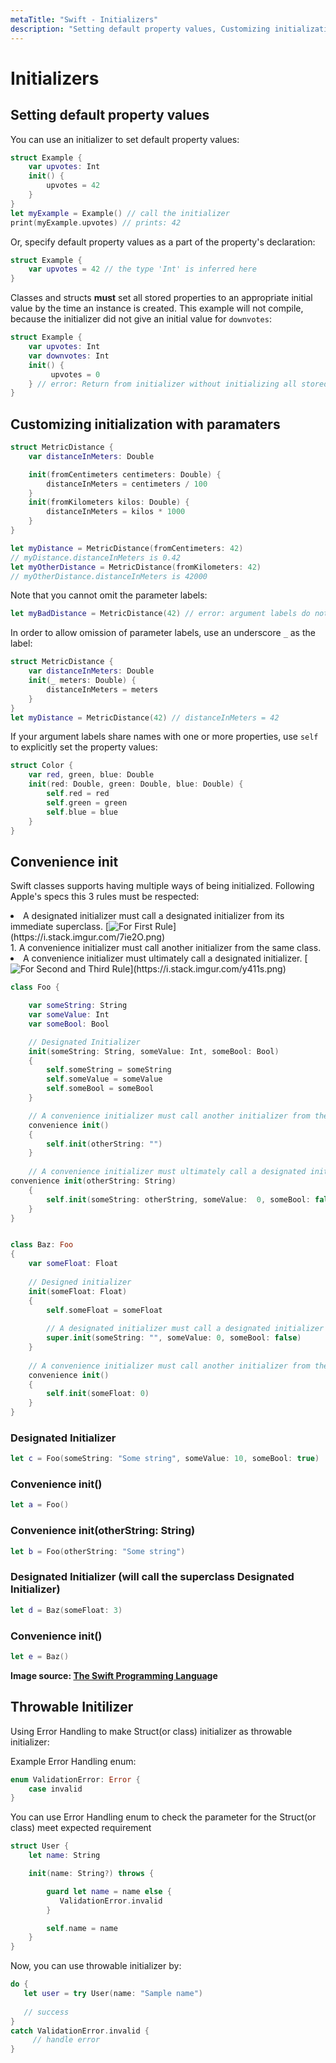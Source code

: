 ```yaml
---
metaTitle: "Swift - Initializers"
description: "Setting default property values, Customizing initialization with paramaters, Convenience init, Throwable Initilizer"
---
```


# Initializers



## Setting default property values


You can use an initializer to set default property values:

```swift
struct Example {
    var upvotes: Int
    init() {
        upvotes = 42
    }
}
let myExample = Example() // call the initializer
print(myExample.upvotes) // prints: 42

```

Or, specify default property values as a part of the property's declaration:

```swift
struct Example {
    var upvotes = 42 // the type 'Int' is inferred here
}

```

Classes and structs **must** set all stored properties to an appropriate initial value by the time an instance is created. This example will not compile, because the initializer did not give an initial value for `downvotes`:

```swift
struct Example {
    var upvotes: Int
    var downvotes: Int
    init() {
         upvotes = 0
    } // error: Return from initializer without initializing all stored properties
}

```



## Customizing initialization with paramaters


```swift
struct MetricDistance {
    var distanceInMeters: Double

    init(fromCentimeters centimeters: Double) {
        distanceInMeters = centimeters / 100
    }
    init(fromKilometers kilos: Double) {
        distanceInMeters = kilos * 1000
    }
}

let myDistance = MetricDistance(fromCentimeters: 42)
// myDistance.distanceInMeters is 0.42
let myOtherDistance = MetricDistance(fromKilometers: 42)
// myOtherDistance.distanceInMeters is 42000

```

Note that you cannot omit the parameter labels:

```swift
let myBadDistance = MetricDistance(42) // error: argument labels do not match any available overloads

```

In order to allow omission of parameter labels, use an underscore `_` as the label:

```swift
struct MetricDistance {
    var distanceInMeters: Double
    init(_ meters: Double) {
        distanceInMeters = meters
    }
}
let myDistance = MetricDistance(42) // distanceInMeters = 42

```

If your argument labels share names with one or more properties, use `self` to explicitly set the property values:

```swift
struct Color {
    var red, green, blue: Double
    init(red: Double, green: Double, blue: Double) {
        self.red = red
        self.green = green
        self.blue = blue
    }
}

```



## Convenience init


Swift classes supports having multiple ways of being initialized.
Following Apple's specs this 3 rules must be respected:

<li>A designated initializer must call a designated initializer from its immediate superclass.
[<img src="https://i.stack.imgur.com/7ie2O.png" alt="For First Rule" />](https://i.stack.imgur.com/7ie2O.png)</li>
1. A convenience initializer must call another initializer from the same class.
<li>A convenience initializer must ultimately call a designated initializer.
[<img src="https://i.stack.imgur.com/y411s.png" alt="For Second and Third Rule" />](https://i.stack.imgur.com/y411s.png)</li>

```swift
class Foo {

    var someString: String
    var someValue: Int
    var someBool: Bool

    // Designated Initializer
    init(someString: String, someValue: Int, someBool: Bool)
    {
        self.someString = someString
        self.someValue = someValue
        self.someBool = someBool
    }

    // A convenience initializer must call another initializer from the same class.
    convenience init()
    {
        self.init(otherString: "")
    }
    
    // A convenience initializer must ultimately call a designated initializer.
convenience init(otherString: String)
    {
        self.init(someString: otherString, someValue:  0, someBool: false)
    }
}


class Baz: Foo
{
    var someFloat: Float
    
    // Designed initializer
    init(someFloat: Float)
    {
        self.someFloat = someFloat
        
        // A designated initializer must call a designated initializer from its immediate superclass.
        super.init(someString: "", someValue: 0, someBool: false)
    }
    
    // A convenience initializer must call another initializer from the same class.
    convenience init()
    {
        self.init(someFloat: 0)
    }
}

```

### Designated Initializer

```swift
let c = Foo(someString: "Some string", someValue: 10, someBool: true)

```

### Convenience init()

```swift
let a = Foo()

```

### Convenience init(otherString: String)

```swift
let b = Foo(otherString: "Some string")

```

### Designated Initializer (will call the superclass Designated Initializer)

```swift
let d = Baz(someFloat: 3)

```

### Convenience init()

```swift
let e = Baz()

```

**Image source: [The Swift Programming Languag](https://developer.apple.com/library/content/documentation/Swift/Conceptual/Swift_Programming_Language/Initialization.html)e**



## Throwable Initilizer


Using Error Handling to make Struct(or class) initializer as throwable initializer:

Example Error Handling enum:

```swift
enum ValidationError: Error {
    case invalid
}

```

You can use Error Handling enum to check the parameter for the Struct(or class)  meet expected requirement

```swift
struct User {
    let name: String

    init(name: String?) throws {

        guard let name = name else { 
           ValidationError.invalid
        }

        self.name = name
    }
}

```

Now, you can use throwable initializer by:

```swift
do {
   let user = try User(name: "Sample name")
            
   // success
}
catch ValidationError.invalid {
     // handle error
}

```

